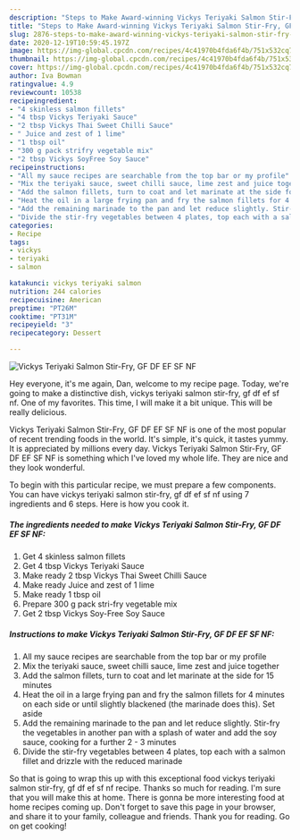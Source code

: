 ```yaml
---
description: "Steps to Make Award-winning Vickys Teriyaki Salmon Stir-Fry, GF DF EF SF NF"
title: "Steps to Make Award-winning Vickys Teriyaki Salmon Stir-Fry, GF DF EF SF NF"
slug: 2876-steps-to-make-award-winning-vickys-teriyaki-salmon-stir-fry-gf-df-ef-sf-nf
date: 2020-12-19T10:59:45.197Z
image: https://img-global.cpcdn.com/recipes/4c41970b4fda6f4b/751x532cq70/vickys-teriyaki-salmon-stir-fry-gf-df-ef-sf-nf-recipe-main-photo.jpg
thumbnail: https://img-global.cpcdn.com/recipes/4c41970b4fda6f4b/751x532cq70/vickys-teriyaki-salmon-stir-fry-gf-df-ef-sf-nf-recipe-main-photo.jpg
cover: https://img-global.cpcdn.com/recipes/4c41970b4fda6f4b/751x532cq70/vickys-teriyaki-salmon-stir-fry-gf-df-ef-sf-nf-recipe-main-photo.jpg
author: Iva Bowman
ratingvalue: 4.9
reviewcount: 10538
recipeingredient:
- "4 skinless salmon fillets"
- "4 tbsp Vickys Teriyaki Sauce"
- "2 tbsp Vickys Thai Sweet Chilli Sauce"
- " Juice and zest of 1 lime"
- "1 tbsp oil"
- "300 g pack strifry vegetable mix"
- "2 tbsp Vickys SoyFree Soy Sauce"
recipeinstructions:
- "All my sauce recipes are searchable from the top bar or my profile"
- "Mix the teriyaki sauce, sweet chilli sauce, lime zest and juice together"
- "Add the salmon fillets, turn to coat and let marinate at the side for 15 minutes"
- "Heat the oil in a large frying pan and fry the salmon fillets for 4 minutes on each side or until slightly blackened (the marinade does this). Set aside"
- "Add the remaining marinade to the pan and let reduce slightly. Stir-fry the vegetables in another pan with a splash of water and add the soy sauce, cooking for a further 2 - 3 minutes"
- "Divide the stir-fry vegetables between 4 plates, top each with a salmon fillet and drizzle with the reduced marinade"
categories:
- Recipe
tags:
- vickys
- teriyaki
- salmon

katakunci: vickys teriyaki salmon 
nutrition: 244 calories
recipecuisine: American
preptime: "PT26M"
cooktime: "PT31M"
recipeyield: "3"
recipecategory: Dessert

---
```



![Vickys Teriyaki Salmon Stir-Fry, GF DF EF SF NF](https://img-global.cpcdn.com/recipes/4c41970b4fda6f4b/751x532cq70/vickys-teriyaki-salmon-stir-fry-gf-df-ef-sf-nf-recipe-main-photo.jpg)

Hey everyone, it's me again, Dan, welcome to my recipe page. Today, we're going to make a distinctive dish, vickys teriyaki salmon stir-fry, gf df ef sf nf. One of my favorites. This time, I will make it a bit unique. This will be really delicious.



Vickys Teriyaki Salmon Stir-Fry, GF DF EF SF NF is one of the most popular of recent trending foods in the world. It's simple, it's quick, it tastes yummy. It is appreciated by millions every day. Vickys Teriyaki Salmon Stir-Fry, GF DF EF SF NF is something which I've loved my whole life. They are nice and they look wonderful.


To begin with this particular recipe, we must prepare a few components. You can have vickys teriyaki salmon stir-fry, gf df ef sf nf using 7 ingredients and 6 steps. Here is how you cook it.

<!--inarticleads1-->

##### The ingredients needed to make Vickys Teriyaki Salmon Stir-Fry, GF DF EF SF NF:

1. Get 4 skinless salmon fillets
1. Get 4 tbsp Vickys Teriyaki Sauce
1. Make ready 2 tbsp Vickys Thai Sweet Chilli Sauce
1. Make ready  Juice and zest of 1 lime
1. Make ready 1 tbsp oil
1. Prepare 300 g pack stri-fry vegetable mix
1. Get 2 tbsp Vickys Soy-Free Soy Sauce




<!--inarticleads2-->

##### Instructions to make Vickys Teriyaki Salmon Stir-Fry, GF DF EF SF NF:

1. All my sauce recipes are searchable from the top bar or my profile
1. Mix the teriyaki sauce, sweet chilli sauce, lime zest and juice together
1. Add the salmon fillets, turn to coat and let marinate at the side for 15 minutes
1. Heat the oil in a large frying pan and fry the salmon fillets for 4 minutes on each side or until slightly blackened (the marinade does this). Set aside
1. Add the remaining marinade to the pan and let reduce slightly. Stir-fry the vegetables in another pan with a splash of water and add the soy sauce, cooking for a further 2 - 3 minutes
1. Divide the stir-fry vegetables between 4 plates, top each with a salmon fillet and drizzle with the reduced marinade




So that is going to wrap this up with this exceptional food vickys teriyaki salmon stir-fry, gf df ef sf nf recipe. Thanks so much for reading. I'm sure that you will make this at home. There is gonna be more interesting food at home recipes coming up. Don't forget to save this page in your browser, and share it to your family, colleague and friends. Thank you for reading. Go on get cooking!
